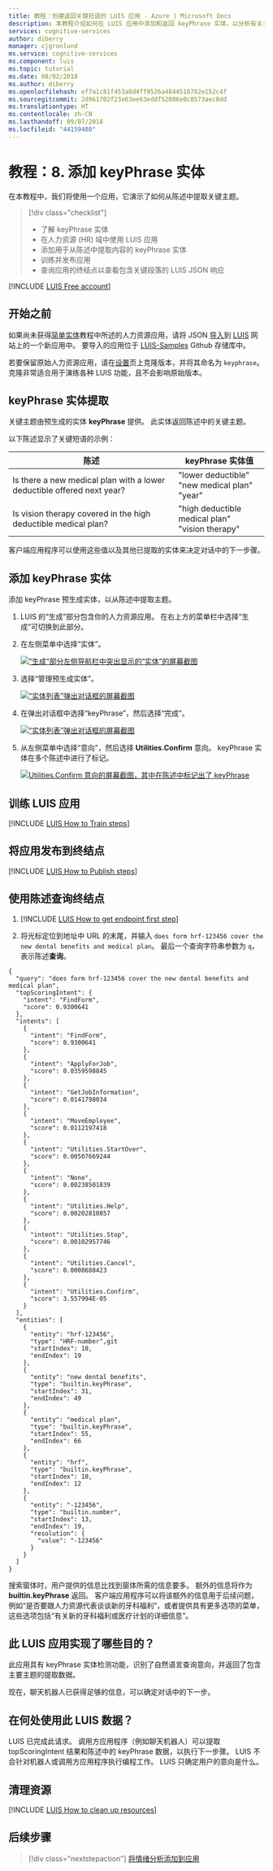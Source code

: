 ```yaml
---
title: 教程：创建返回关键短语的 LUIS 应用 - Azure | Microsoft Docs
description: 本教程介绍如何在 LUIS 应用中添加和返回 keyPhrase 实体，以分析有关关键主题的陈述。
services: cognitive-services
author: diberry
manager: cjgronlund
ms.service: cognitive-services
ms.component: luis
ms.topic: tutorial
ms.date: 08/02/2018
ms.author: diberry
ms.openlocfilehash: ef7a1c81f453a8d4ff9526a4844518782e152c4f
ms.sourcegitcommit: 2d961702f23e63ee63eddf52086e0c8573aec8dd
ms.translationtype: HT
ms.contentlocale: zh-CN
ms.lasthandoff: 09/07/2018
ms.locfileid: "44159480"
---
```

# <a name="tutorial-8-add-keyphrase-entity"></a>教程：8. 添加 keyPhrase 实体 
在本教程中，我们将使用一个应用，它演示了如何从陈述中提取关键主题。

<!-- green checkmark -->
> [!div class="checklist"]
> * 了解 keyPhrase 实体 
> * 在人力资源 (HR) 域中使用 LUIS 应用 
> * 添加用于从陈述中提取内容的 keyPhrase 实体
> * 训练并发布应用
> * 查询应用的终结点以查看包含关键段落的 LUIS JSON 响应

[!INCLUDE [LUIS Free account](../../../includes/cognitive-services-luis-free-key-short.md)]

## <a name="before-you-begin"></a>开始之前
如果尚未获得[简单实体](luis-quickstart-primary-and-secondary-data.md)教程中所述的人力资源应用，请将 JSON [导入](luis-how-to-start-new-app.md#import-new-app)到 [LUIS](luis-reference-regions.md#luis-website) 网站上的一个新应用中。 要导入的应用位于 [LUIS-Samples](https://github.com/Microsoft/LUIS-Samples/blob/master/documentation-samples/quickstarts/custom-domain-simple-HumanResources.json) Github 存储库中。

若要保留原始人力资源应用，请在[设置](luis-how-to-manage-versions.md#clone-a-version)页上克隆版本，并将其命名为 `keyphrase`。 克隆非常适合用于演练各种 LUIS 功能，且不会影响原始版本。 

## <a name="keyphrase-entity-extraction"></a>keyPhrase 实体提取
关键主题由预生成的实体 **keyPhrase** 提供。 此实体返回陈述中的关键主题。

以下陈述显示了关键短语的示例：

|陈述|keyPhrase 实体值|
|--|--|
|Is there a new medical plan with a lower deductible offered next year?|"lower deductible"<br>"new medical plan"<br>"year"|
|Is vision therapy covered in the high deductible medical plan?|"high deductible medical plan"<br>"vision therapy"|

客户端应用程序可以使用这些值以及其他已提取的实体来决定对话中的下一步骤。

## <a name="add-keyphrase-entity"></a>添加 keyPhrase 实体 
添加 keyPhrase 预生成实体，以从陈述中提取主题。

1. LUIS 的“生成”部分包含你的人力资源应用。 在右上方的菜单栏中选择“生成”可切换到此部分。 

2. 在左侧菜单中选择“实体”。

    [![“生成”部分左侧导航栏中突出显示的“实体”的屏幕截图](./media/luis-quickstart-intent-and-key-phrase/hr-select-entities-button.png)](./media/luis-quickstart-intent-and-key-phrase/hr-select-entities-button.png#lightbox)

3. 选择“管理预生成实体”。

    [![“实体列表”弹出对话框的屏幕截图](./media/luis-quickstart-intent-and-key-phrase/hr-manage-prebuilt-entities.png)](./media/luis-quickstart-intent-and-key-phrase/hr-manage-prebuilt-entities.png#lightbox)

4. 在弹出对话框中选择“keyPhrase”，然后选择“完成”。 

    [![“实体列表”弹出对话框的屏幕截图](./media/luis-quickstart-intent-and-key-phrase/hr-add-or-remove-prebuilt-entities.png)](./media/luis-quickstart-intent-and-key-phrase/hr-add-or-remove-prebuilt-entities.png#lightbox)

    <!-- TBD: asking Carol
    You won't see these entities labeled in utterances on the intents pages. 
    -->
5. 从左侧菜单中选择“意向”，然后选择 **Utilities.Confirm** 意向。 keyPhrase 实体在多个陈述中进行了标记。 

    [ ![Utilities.Confirm 意向的屏幕截图，其中在陈述中标记出了 keyPhrase](./media/luis-quickstart-intent-and-key-phrase/hr-keyphrase-labeled.png)](./media/luis-quickstart-intent-and-key-phrase/hr-keyphrase-labeled.png#lightbox)

## <a name="train-the-luis-app"></a>训练 LUIS 应用

[!INCLUDE [LUIS How to Train steps](../../../includes/cognitive-services-luis-tutorial-how-to-train.md)]

## <a name="publish-app-to-endpoint"></a>将应用发布到终结点

[!INCLUDE [LUIS How to Publish steps](../../../includes/cognitive-services-luis-tutorial-how-to-publish.md)]


## <a name="query-the-endpoint-with-an-utterance"></a>使用陈述查询终结点

1. [!INCLUDE [LUIS How to get endpoint first step](../../../includes/cognitive-services-luis-tutorial-how-to-get-endpoint.md)]

2. 将光标定位到地址中 URL 的末尾，并输入 `does form hrf-123456 cover the new dental benefits and medical plan`。 最后一个查询字符串参数为 `q`，表示陈述**查询**。 

```
{
  "query": "does form hrf-123456 cover the new dental benefits and medical plan",
  "topScoringIntent": {
    "intent": "FindForm",
    "score": 0.9300641
  },
  "intents": [
    {
      "intent": "FindForm",
      "score": 0.9300641
    },
    {
      "intent": "ApplyForJob",
      "score": 0.0359598845
    },
    {
      "intent": "GetJobInformation",
      "score": 0.0141798034
    },
    {
      "intent": "MoveEmployee",
      "score": 0.0112197418
    },
    {
      "intent": "Utilities.StartOver",
      "score": 0.00507669244
    },
    {
      "intent": "None",
      "score": 0.00238501839
    },
    {
      "intent": "Utilities.Help",
      "score": 0.00202810857
    },
    {
      "intent": "Utilities.Stop",
      "score": 0.00102957746
    },
    {
      "intent": "Utilities.Cancel",
      "score": 0.0008688423
    },
    {
      "intent": "Utilities.Confirm",
      "score": 3.557994E-05
    }
  ],
  "entities": [
    {
      "entity": "hrf-123456",
      "type": "HRF-number",git 
      "startIndex": 10,
      "endIndex": 19
    },
    {
      "entity": "new dental benefits",
      "type": "builtin.keyPhrase",
      "startIndex": 31,
      "endIndex": 49
    },
    {
      "entity": "medical plan",
      "type": "builtin.keyPhrase",
      "startIndex": 55,
      "endIndex": 66
    },
    {
      "entity": "hrf",
      "type": "builtin.keyPhrase",
      "startIndex": 10,
      "endIndex": 12
    },
    {
      "entity": "-123456",
      "type": "builtin.number",
      "startIndex": 13,
      "endIndex": 19,
      "resolution": {
        "value": "-123456"
      }
    }
  ]
}
```

搜索窗体时，用户提供的信息比找到窗体所需的信息要多。 额外的信息将作为 **builtin.keyPhrase** 返回。 客户端应用程序可以将该额外的信息用于后续问题，例如“是否要跟人力资源代表谈谈新的牙科福利”，或者提供具有更多选项的菜单，这些选项包括“有关新的牙科福利或医疗计划的详细信息”。

## <a name="what-has-this-luis-app-accomplished"></a>此 LUIS 应用实现了哪些目的？
此应用具有 keyPhrase 实体检测功能，识别了自然语言查询意向，并返回了包含主要主题的提取数据。 

现在，聊天机器人已获得足够的信息，可以确定对话中的下一步。 

## <a name="where-is-this-luis-data-used"></a>在何处使用此 LUIS 数据？ 
LUIS 已完成此请求。 调用方应用程序（例如聊天机器人）可以提取 topScoringIntent 结果和陈述中的 keyPhrase 数据，以执行下一步骤。 LUIS 不会针对机器人或调用方应用程序执行编程工作。 LUIS 只确定用户的意向是什么。 

## <a name="clean-up-resources"></a>清理资源

[!INCLUDE [LUIS How to clean up resources](../../../includes/cognitive-services-luis-tutorial-how-to-clean-up-resources.md)]

## <a name="next-steps"></a>后续步骤

> [!div class="nextstepaction"]
> [将情绪分析添加到应用](luis-quickstart-intent-and-sentiment-analysis.md)